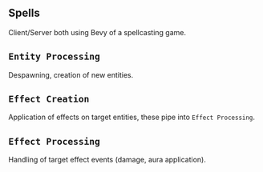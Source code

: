 ## Spells

Client/Server both using Bevy of a spellcasting game.

## `Entity Processing`
Despawning, creation of new entities.

## `Effect Creation`
Application of effects on target entities, these pipe into `Effect Processing`.

## `Effect Processing`
Handling of target effect events (damage, aura application).